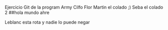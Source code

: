 Ejercicio Git de la program Army
Cilfo
Flor
Martin el colado ;) 
Seba el colado 2
##hola mundo ahre

Leblanc esta rota y nadie lo puede negar